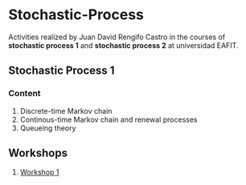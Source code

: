 # Stochastic-Process
Activities realized by Juan David Rengifo Castro in the courses of **stochastic process 1** and **stochastic process 2** at universidad EAFIT.

## Stochastic Process 1

### Content
1. Discrete-time Markov chain
2. Continous-time Markov chain and renewal processes
3. Queueing theory

## Workshops
1. [Workshop 1](1https://jdrengifoc.github.io/Stochastic-Process/PE-Taller%20seguimiento%201.html)
